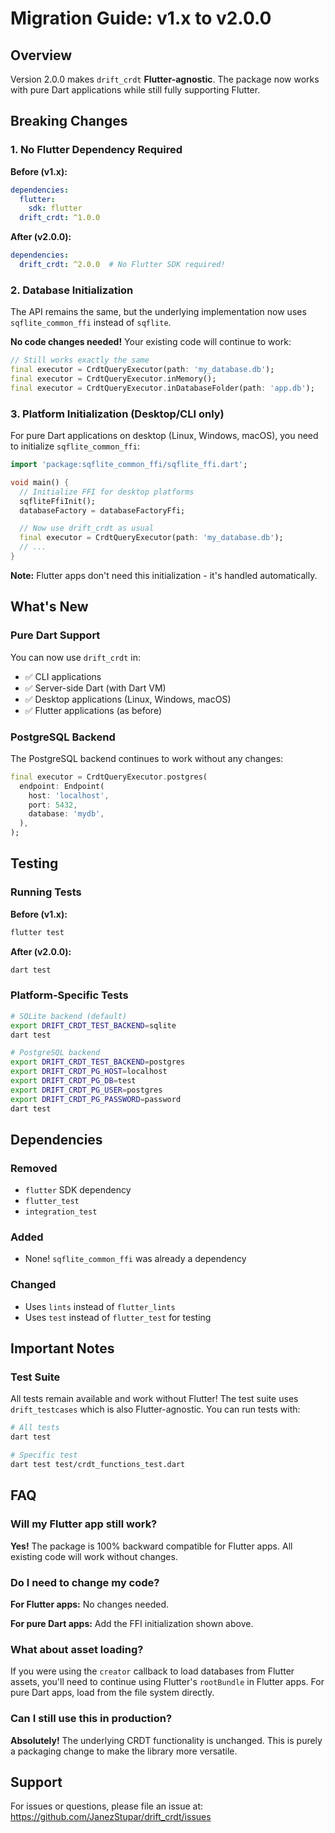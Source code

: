 # Migration Guide: v1.x to v2.0.0

## Overview

Version 2.0.0 makes `drift_crdt` **Flutter-agnostic**. The package now works with pure Dart applications while still fully supporting Flutter.

## Breaking Changes

### 1. No Flutter Dependency Required

**Before (v1.x):**
```yaml
dependencies:
  flutter:
    sdk: flutter
  drift_crdt: ^1.0.0
```

**After (v2.0.0):**
```yaml
dependencies:
  drift_crdt: ^2.0.0  # No Flutter SDK required!
```

### 2. Database Initialization

The API remains the same, but the underlying implementation now uses `sqflite_common_ffi` instead of `sqflite`.

**No code changes needed!** Your existing code will continue to work:

```dart
// Still works exactly the same
final executor = CrdtQueryExecutor(path: 'my_database.db');
final executor = CrdtQueryExecutor.inMemory();
final executor = CrdtQueryExecutor.inDatabaseFolder(path: 'app.db');
```

### 3. Platform Initialization (Desktop/CLI only)

For pure Dart applications on desktop (Linux, Windows, macOS), you need to initialize `sqflite_common_ffi`:

```dart
import 'package:sqflite_common_ffi/sqflite_ffi.dart';

void main() {
  // Initialize FFI for desktop platforms
  sqfliteFfiInit();
  databaseFactory = databaseFactoryFfi;

  // Now use drift_crdt as usual
  final executor = CrdtQueryExecutor(path: 'my_database.db');
  // ...
}
```

**Note:** Flutter apps don't need this initialization - it's handled automatically.

## What's New

### Pure Dart Support

You can now use `drift_crdt` in:
- ✅ CLI applications
- ✅ Server-side Dart (with Dart VM)
- ✅ Desktop applications (Linux, Windows, macOS)
- ✅ Flutter applications (as before)

### PostgreSQL Backend

The PostgreSQL backend continues to work without any changes:

```dart
final executor = CrdtQueryExecutor.postgres(
  endpoint: Endpoint(
    host: 'localhost',
    port: 5432,
    database: 'mydb',
  ),
);
```

## Testing

### Running Tests

**Before (v1.x):**
```bash
flutter test
```

**After (v2.0.0):**
```bash
dart test
```

### Platform-Specific Tests

```bash
# SQLite backend (default)
export DRIFT_CRDT_TEST_BACKEND=sqlite
dart test

# PostgreSQL backend
export DRIFT_CRDT_TEST_BACKEND=postgres
export DRIFT_CRDT_PG_HOST=localhost
export DRIFT_CRDT_PG_DB=test
export DRIFT_CRDT_PG_USER=postgres
export DRIFT_CRDT_PG_PASSWORD=password
dart test
```

## Dependencies

### Removed
- `flutter` SDK dependency
- `flutter_test`
- `integration_test`

### Added
- None! `sqflite_common_ffi` was already a dependency

### Changed
- Uses `lints` instead of `flutter_lints`
- Uses `test` instead of `flutter_test` for testing

## Important Notes

### Test Suite

All tests remain available and work without Flutter! The test suite uses `drift_testcases` which is also Flutter-agnostic. You can run tests with:

```bash
# All tests
dart test

# Specific test
dart test test/crdt_functions_test.dart
```

## FAQ

### Will my Flutter app still work?

**Yes!** The package is 100% backward compatible for Flutter apps. All existing code will work without changes.

### Do I need to change my code?

**For Flutter apps:** No changes needed.

**For pure Dart apps:** Add the FFI initialization shown above.

### What about asset loading?

If you were using the `creator` callback to load databases from Flutter assets, you'll need to continue using Flutter's `rootBundle` in Flutter apps. For pure Dart apps, load from the file system directly.

### Can I still use this in production?

**Absolutely!** The underlying CRDT functionality is unchanged. This is purely a packaging change to make the library more versatile.

## Support

For issues or questions, please file an issue at:
https://github.com/JanezStupar/drift_crdt/issues
